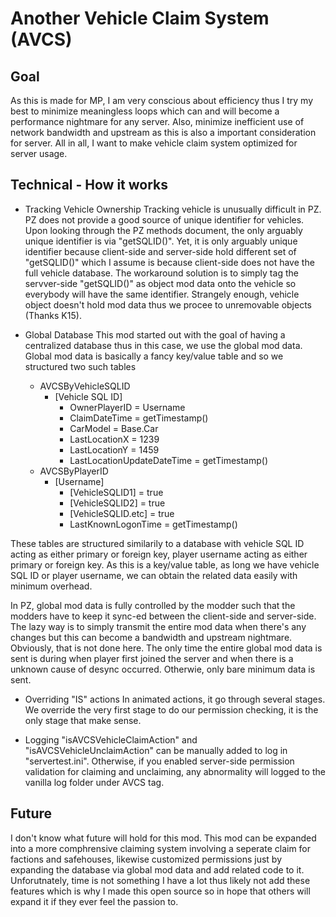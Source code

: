 # Another Vehicle Claim System (AVCS)
## Goal
As this is made for MP, I am very conscious about efficiency thus I try my best to minimize meaningless loops which can and will become a performance nightmare for any server. Also, minimize inefficient use of network bandwidth and upstream as this is also a important consideration for server. All in all, I want to make vehicle claim system optimized for server usage.
## Technical - How it works
- Tracking Vehicle Ownership
Tracking vehicle is unusually difficult in PZ. PZ does not provide a good source of unique identifier for vehicles. Upon looking through the PZ methods document, the only arguably unique identifier is via "getSQLID()". Yet, it is only arguably unique identifier because client-side and server-side hold different set of "getSQLID()" which I assume is because client-side does not have the full vehicle database. The workaround solution is to simply tag the servver-side "getSQLID()" as object mod data onto the vehicle so everybody will have the same identifier. Strangely enough, vehicle object doesn't hold mod data thus we procee to unremovable objects (Thanks K15).

- Global Database
This mod started out with the goal of having a centralized database thus in this case, we use the global mod data. Global mod data is basically a fancy key/value table and so we structured two such tables
  - AVCSByVehicleSQLID
    - [Vehicle SQL ID]
      - OwnerPlayerID = Username
      - ClaimDateTime = getTimestamp()
      - CarModel = Base.Car
      - LastLocationX = 1239
      - LastLocationY = 1459
      - LastLocationUpdateDateTime = getTimestamp()
  - AVCSByPlayerID
    - [Username]
      - [VehicleSQLID1] = true
      - [VehicleSQLID2] = true
      - [VehicleSQLID.etc] = true
      - LastKnownLogonTime = getTimestamp()
    
These tables are structured similarily to a database with vehicle SQL ID acting as either primary or foreign key, player username acting as either primary or foreign key. As this is a key/value table, as long we have vehicle SQL ID or player username, we can obtain the related data easily with minimum overhead.

In PZ, global mod data is fully controlled by the modder such that the modders have to keep it sync-ed between the client-side and server-side. The lazy way is to simply transmit the entire mod data when there's any changes but this can become a bandwidth and upstream nightmare. Obviously, that is not done here. The only time the entire global mod data is sent is during when player first joined the server and when there is a unknown cause of desync occurred. Otherwie, only bare minimum data is sent.

- Overriding "IS" actions
In animated actions, it go through several stages. We override the very first stage to do our permission checking, it is the only stage that make sense.

- Logging
"isAVCSVehicleClaimAction" and "isAVCSVehicleUnclaimAction" can be manually added to log in "servertest.ini". Otherwise, if you enabled server-side permission validation for claiming and unclaiming, any abnormality will logged to the vanilla log folder under AVCS tag.

## Future
I don't know what future will hold for this mod. This mod can be expanded into a more comphrensive claiming system involving a seperate claim for factions and safehouses, likewise customized permissions just by expanding the database via global mod data and add related code to it. Unforutnately, time is not something I have a lot thus likely not add these features which is why I made this open source so in hope that others will expand it if they ever feel the passion to.
